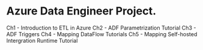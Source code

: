# Azure Data Engineer Project.
Ch1 - Introduction to ETL in Azure
Ch2 - ADF Parametrization Tutorial
Ch3 - ADF Triggers
Ch4 - Mapping DataFlow Tutorials
Ch5 - Mapping Self-hosted Intergration Runtime Tutorial
